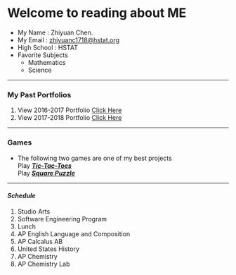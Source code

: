 # Welcome to reading about ME
* My Name : Zhiyuan Chen.  
* My Email : zhiyuanc1718@hstat.org  
* High School : HSTAT
* Favorite Subjects
  * Mathematics 
  * Science 
---
### My Past Portfolios
1. View 2016-2017 Portfolio [Click Here](https://sites.google.com/a/hstat.org/zhiyuanc1718sep09/)
2. View 2017-2018 Portfolio [Click Here](https://sites.google.com/a/hstat.org/zhiyuanc1718--sep10/)
---
### Games
* The following two games are one of my best projects  
Play [**_Tic-Tac-Toes_**](https://zhiyuanc1718.github.io/p5js/Tic-Tac-Toe.html)  
Play [**_Square Puzzle_**](https://zhiyuanc1718.github.io/p5js/N-Squared-Puzzle.html)
---
#### _Schedule_
1. Studio Arts  
2. Software Engineering Program
3. Lunch
4. AP English Language and Composition
5. AP Calcalus AB
6. United States History
7. AP Chemistry
8. AP Chemistry Lab

